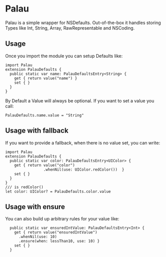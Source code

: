 # Palau

Palau is a simple wrapper for NSDefaults.
Out-of-the-box it handles storing Types like Int, String, Array<String>, RawRepresentable and NSCoding.


## Usage 
Once you import the module you can setup Defaults like:

```
import Palau
extension PalauDefaults {
  public static var name: PalauDefaultsEntry<String> {
    get { return value("name") }
    set { }
  }
}
```

By Default a Value will always be optional. 
If you want to set a value you call:

```
PalauDefaults.name.value = "String"
```
## Usage with fallback

If you want to provide a fallback, when there is no value set,
you can write:

```
import Palau
extension PalauDefaults {
  public static var color: PalauDefaultsEntry<UIColor> {
    get { return value("color")
                 .whenNil(use: UIColor.redColor())  }
    set { }
  }
}
/// is redColor() 
let color: UIColor? = PalauDefaults.color.value
```

## Usage with ensure

You can also build up arbitrary rules for your value like:

```
  public static var ensuredIntValue: PalauDefaultsEntry<Int> {
    get { return value("ensuredIntValue")
      .whenNil(use: 10)
      .ensure(when: lessThan10, use: 10) }
    set { }
  }
```






